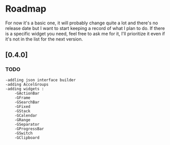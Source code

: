 # Roadmap
For now it's a basic one, it will probably change quite a lot and there's no release date but I want to start keeping a record of what I plan to do.
If there is a specific widget you need, feel free to ask me for it, I'll prioritize it even if it's not in the list for the next version.

## [0.4.0]
### TODO
	-addling json interface builder
	-adding AccelGroups
	-adding widgets :
		-GActionBar
		-GFrame
		-GSearchBar
		-GFixed
		-GStack
		-GCalendar
		-GRange
		-GSeparator
		-GProgressBar
		-GSwitch
		-GClipboard
